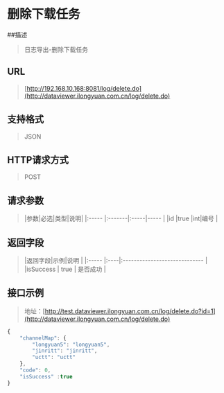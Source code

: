# 删除下载任务

##描述
> 日志导出-删除下载任务

## URL
> [http://192.168.10.168:8081/log/delete.do](http://dataviewer.ilongyuan.com.cn/log/delete.do)

## 支持格式
> JSON

## HTTP请求方式
> POST

## 请求参数
> |参数|必选|类型|说明|
|:-----  |:-------|:-----|-----                               |
|id    |true    |int|编号             |   


## 返回字段
> |返回字段|示例|说明                              |
|:-----   |:----|:-----------------------------    |
|isSuccess  |  true  | 是否成功                 |

## 接口示例
> 地址：[http://test.dataviewer.ilongyuan.com.cn/log/delete.do?id=1](http://dataviewer.ilongyuan.com.cn/log/delete.do)
``` javascript
{
    "channelMap": {
        "longyuan5": "longyuan5",
        "jinritt": "jinritt",
        "uctt": "uctt"
    },
    "code": 0,
    "isSuccess" :true
}
```

